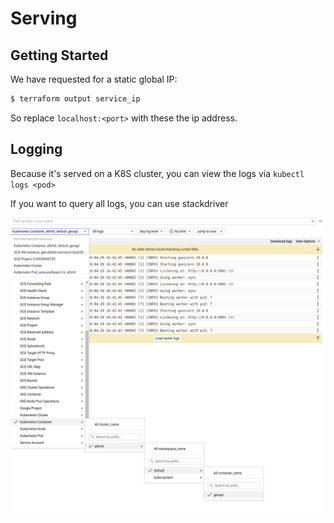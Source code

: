 # Serving


## Getting Started

We have requested for a static global IP:


```bash
$ terraform output service_ip
```

So replace `localhost:<port>` with these the ip address.


## Logging

Because it's served on a K8S cluster, you can view the logs via `kubectl logs <pod>`

If you want to query all logs, you can use stackdriver 

![stackdriver_screenshot](../images/logs.png)
